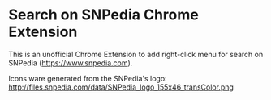 # Search on SNPedia Chrome Extension

This is an unofficial Chrome Extension to add right-click menu for search on SNPedia (https://www.snpedia.com).

Icons ware generated from the SNPedia's logo: http://files.snpedia.com/data/SNPedia_logo_155x46_transColor.png
